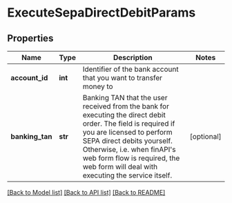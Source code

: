 # ExecuteSepaDirectDebitParams

## Properties
Name | Type | Description | Notes
------------ | ------------- | ------------- | -------------
**account_id** | **int** | Identifier of the bank account that you want to transfer money to | 
**banking_tan** | **str** | Banking TAN that the user received from the bank for executing the direct debit order. The field is required if you are licensed to perform SEPA direct debits yourself. Otherwise, i.e. when finAPI&#39;s web form flow is required, the web form will deal with executing the service itself. | [optional] 

[[Back to Model list]](../README.md#documentation-for-models) [[Back to API list]](../README.md#documentation-for-api-endpoints) [[Back to README]](../README.md)


